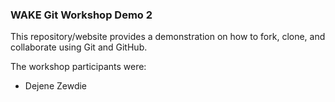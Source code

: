 ### WAKE Git Workshop Demo 2

This repository/website provides a demonstration on how to fork, clone, and collaborate using Git and GitHub.

The workshop participants were:

* Dejene Zewdie

